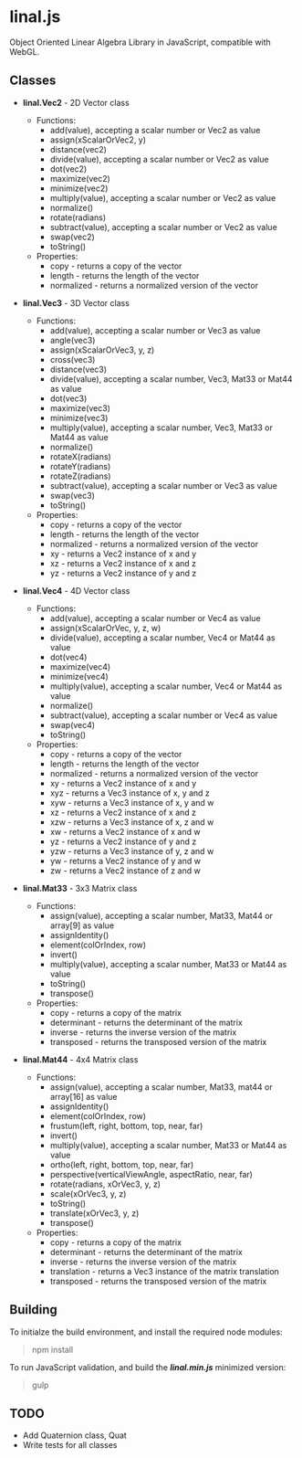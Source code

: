 # linal.js
Object Oriented Linear Algebra Library in JavaScript, compatible with WebGL.

## Classes

* **linal.Vec2** - 2D Vector class
  * Functions:
    * add(value), accepting a scalar number or Vec2 as value
    * assign(xScalarOrVec2, y)
    * distance(vec2)
    * divide(value), accepting a scalar number or Vec2 as value
    * dot(vec2)
    * maximize(vec2)
    * minimize(vec2)
    * multiply(value), accepting a scalar number or Vec2 as value
    * normalize()
    * rotate(radians)
    * subtract(value), accepting a scalar number or Vec2 as value
    * swap(vec2)
    * toString()
  * Properties:
    * copy - returns a copy of the vector
    * length - returns the length of the vector
    * normalized - returns a normalized version of the vector

* **linal.Vec3** - 3D Vector class
  * Functions:
    * add(value), accepting a scalar number or Vec3 as value
    * angle(vec3)
    * assign(xScalarOrVec3, y, z)
    * cross(vec3)
    * distance(vec3)
    * divide(value), accepting a scalar number, Vec3, Mat33 or Mat44 as value
    * dot(vec3)
    * maximize(vec3)
    * minimize(vec3)
    * multiply(value), accepting a scalar number, Vec3, Mat33 or Mat44 as value
    * normalize()
    * rotateX(radians)
    * rotateY(radians)
    * rotateZ(radians)
    * subtract(value), accepting a scalar number or Vec3 as value
    * swap(vec3)
    * toString()
  * Properties:
    * copy - returns a copy of the vector
    * length - returns the length of the vector
    * normalized - returns a normalized version of the vector
    * xy - returns a Vec2 instance of x and y
    * xz - returns a Vec2 instance of x and z
    * yz - returns a Vec2 instance of y and z

* **linal.Vec4** - 4D Vector class
  * Functions:
    * add(value), accepting a scalar number or Vec4 as value
    * assign(xScalarOrVec, y, z, w)
    * divide(value), accepting a scalar number, Vec4 or Mat44 as value
    * dot(vec4)
    * maximize(vec4)
    * minimize(vec4)
    * multiply(value), accepting a scalar number, Vec4 or Mat44 as value
    * normalize()
    * subtract(value), accepting a scalar number or Vec4 as value
    * swap(vec4)
    * toString()
  * Properties:
    * copy - returns a copy of the vector
    * length - returns the length of the vector
    * normalized - returns a normalized version of the vector
    * xy - returns a Vec2 instance of x and y
    * xyz - returns a Vec3 instance of x, y and z
    * xyw - returns a Vec3 instance of x, y and w
    * xz - returns a Vec2 instance of x and z
    * xzw - returns a Vec3 instance of x, z and w
    * xw - returns a Vec2 instance of x and w
    * yz - returns a Vec2 instance of y and z
    * yzw - returns a Vec3 instance of y, z and w
    * yw - returns a Vec2 instance of y and w
    * zw - returns a Vec2 instance of z and w

* **linal.Mat33** - 3x3 Matrix class
  * Functions:
    * assign(value), accepting a scalar number, Mat33, Mat44 or array[9] as value
    * assignIdentity()
    * element(colOrIndex, row)
    * invert()
    * multiply(value), accepting a scalar number, Mat33 or Mat44 as value
    * toString()
    * transpose()
  * Properties:
    * copy - returns a copy of the matrix
    * determinant - returns the determinant of the matrix
    * inverse - returns the inverse version of the matrix
    * transposed - returns the transposed version of the matrix

* **linal.Mat44** - 4x4 Matrix class
  * Functions:
    * assign(value), accepting a scalar number, Mat33, mat44 or array[16] as value
    * assignIdentity()
    * element(colOrIndex, row)
    * frustum(left, right, bottom, top, near, far)
    * invert()
    * multiply(value), accepting a scalar number, Mat33 or Mat44 as value
    * ortho(left, right, bottom, top, near, far)
    * perspective(verticalViewAngle, aspectRatio, near, far)
    * rotate(radians, xOrVec3, y, z)
    * scale(xOrVec3, y, z)
    * toString()
    * translate(xOrVec3, y, z)
    * transpose()
  * Properties:
    * copy - returns a copy of the matrix
    * determinant - returns the determinant of the matrix
    * inverse - returns the inverse version of the matrix
    * translation - returns a Vec3 instance of the matrix translation
    * transposed - returns the transposed version of the matrix

## Building
To initialze the build environment, and install the required node modules:
>npm install
 
To run JavaScript validation, and build the ***linal.min.js*** minimized version:
>gulp

## TODO
* Add Quaternion class, Quat
* Write tests for all classes
